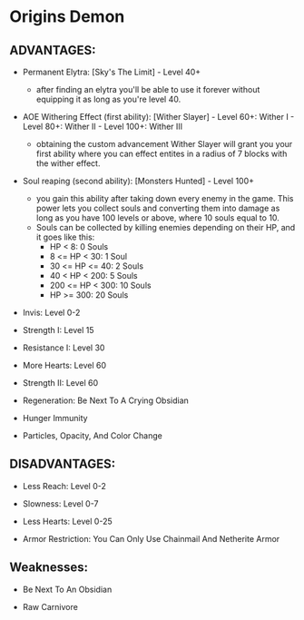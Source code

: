 # Origins Demon
## ADVANTAGES:

- Permanent Elytra: [Sky's The Limit] - Level 40+
  - after finding an elytra you'll be able to use it forever without equipping it as long as you're level 40.

- AOE Withering Effect (first ability): [Wither Slayer] - Level 60+: Wither I - Level 80+: Wither II - Level 100+: Wither III
  - obtaining the custom advancement Wither Slayer will grant you your first ability where you can effect entites in a radius of 7 blocks with the wither effect.

- Soul reaping (second ability): [Monsters Hunted] - Level 100+ 
  - you gain this ability after taking down every enemy in the game. This power lets you collect souls and converting them into damage as long as you have 100 levels or above, where 10 souls equal to 10.   
  - Souls can be collected by killing enemies depending on their HP, and it goes like this:
    - HP < 8: 0 Souls
    - 8 <= HP < 30: 1 Soul
    - 30 <= HP <= 40: 2 Souls
    - 40 < HP < 200: 5 Souls
    - 200 <= HP < 300: 10 Souls
    - HP >= 300: 20 Souls

- Invis: Level 0-2

- Strength I: Level 15

- Resistance I: Level 30

- More Hearts: Level 60

- Strength II: Level 60

- Regeneration: Be Next To A Crying Obsidian

- Hunger Immunity

- Particles, Opacity, And Color Change
## DISADVANTAGES:
- Less Reach: Level 0-2

- Slowness: Level 0-7

- Less Hearts: Level 0-25

- Armor Restriction: You Can Only Use Chainmail And Netherite Armor
## Weaknesses:
- Be Next To An Obsidian

- Raw Carnivore
